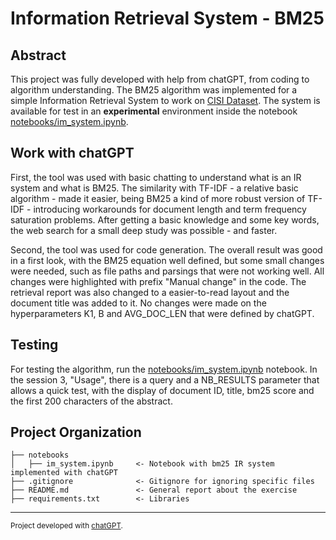 Information Retrieval System - BM25
==============================

Abstract
------------

This project was fully developed with help from chatGPT, from coding to algorithm understanding. The BM25 algorithm was implemented for a simple Information Retrieval System to work on [CISI Dataset](https://chat.openai.com/chat). The system is available for test in an **experimental** environment inside the notebook [notebooks/im_system.ipynb](im_system.ipynb).

Work with chatGPT
------------

First, the tool was used with basic chatting to understand what is an IR system and what is BM25. The similarity with TF-IDF - a relative basic algorithm - made it easier, being BM25 a kind of more robust version of TF-IDF - introducing workarounds for document length and term frequency saturation problems. After getting a basic knowledge and some key words, the web search for a small deep study was possible - and faster.

Second, the tool was used for code generation. The overall result was good in a first look, with the BM25 equation well defined, but some small changes were needed, such as file paths and parsings that were not working well. All changes were highlighted with prefix "Manual change" in the code. The retrieval report was also changed to a easier-to-read layout and the document title was added to it. No changes were made on the hyperparameters K1, B and AVG_DOC_LEN that were defined by chatGPT.

Testing
------------

For testing the algorithm, run the [notebooks/im_system.ipynb](im_system.ipynb) notebook. In the session 3, "Usage", there is a query and a NB_RESULTS parameter that allows a quick test, with the display of document ID, title, bm25 score and the first 200 characters of the abstract.

Project Organization
------------

    ├── notebooks
    │   ├── im_system.ipynb     <- Notebook with bm25 IR system implemented with chatGPT
    ├── .gitignore              <- Gitignore for ignoring specific files
    ├── README.md               <- General report about the exercise
    ├── requirements.txt        <- Libraries


--------

<p><small>Project developed with <a target="_blank" href="https://chat.openai.com/chat">chatGPT</a>.</small></p>
